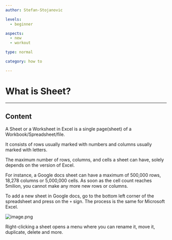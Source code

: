 ```yaml
---
author: Stefan-Stojanovic

levels:
  - beginner

aspects:
  - new
  - workout

type: normal

category: how to

---
```


# What is Sheet?

---
## Content

A Sheet or a Worksheet in Excel is a single page(sheet) of a Workbook/Spreadsheet/file.

It consists of rows usually marked with numbers and columns usually marked with letters.

The maximum number of rows, columns, and cells a sheet can have, solely depends on the version of Excel.

For instance, a Google docs sheet can have a maximum of 500,000 rows, 18,278 columns or 5,000,000 cells. As soon as the cell count reaches 5milion, you cannot make any more new rows or columns.

To add a new sheet in Google docs, go to the bottom left corner of the spreadsheet and press on the `+` sign.
The process is the same for Microsoft Excel.

![image.png](https://img.enkipro.com/0ea4f3f810b4934f42ddb4d704184a78.png)

Right-clicking a sheet opens a menu where you can rename it, move it, duplicate, delete and more.